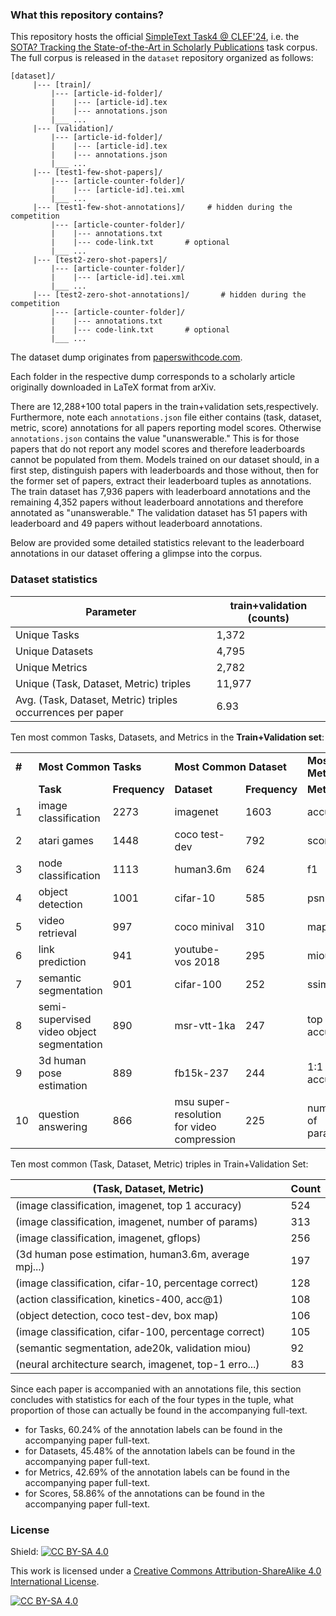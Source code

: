 <!--## SOTA? Tracking the State-of-the-Art Empirical Artificial Intelligence Research

The central activity around empirical AI research includes automated tasks defined via a task dataset for which machine learning models are developed whose performance can be evaluated by a standard set of evaluation metrics. Pushing the state-of-the-art boundaries in empirical AI research means optimizing the models developed for the tasks in terms of speed, accuracy, or storage. As such researchers in this domain often seem to ask the central question “What’s the state-of-the-art result for task XYZ right now?” 


Instead of seeking out the answer buried in the ranked list of documents via a search query made on traditional search engines, researchers instead look for the answer on community-curated leaderboards such as https://paperswithcode.com/ or https://orkg.org/benchmarks. These leaderboards are websites specifically designed to showcase the performance of all introduced machine learning models on a machine learning task dataset. As such researchers seeking to find out the best model performance on a task dataset can easily obtain this information on these websites via their performance trendline overviews showcasing various model performances over a task dataset over time.


In this Shared Task, we hope to go beyond the community curation of leaderboards and instead  realize the vision of obtaining the most efficient machine learning model capable of automatically detecting leaderboards. The efficiency of the submitted machine learning models as a solution to the shared task will be tested based on speed, model parameters, and leaderboard detection F1 measure.-->


### What this repository contains?
 
This repository hosts the official [SimpleText Task4 @ CLEF'24](https://simpletext-project.com/2024/en/), i.e. the [SOTA? Tracking the State-of-the-Art in Scholarly Publications](https://sites.google.com/view/simpletext-sota/) task corpus. The full corpus is released in the `dataset` repository organized as follows:

```
[dataset]/	
     |--- [train]/
	     |--- [article-id-folder]/
		 |    |--- [article-id].tex
		 |    |--- annotations.json	
	     |___ ...
     |--- [validation]/
	     |--- [article-id-folder]/
		 |    |--- [article-id].tex
		 |    |--- annotations.json	
	     |___ ...		 
     |--- [test1-few-shot-papers]/	
	     |--- [article-counter-folder]/
		 |    |--- [article-id].tei.xml
	     |___ ...
     |--- [test1-few-shot-annotations]/	   	# hidden during the competition
	     |--- [article-counter-folder]/
		 |    |--- annotations.txt		
		 |    |--- code-link.txt	   # optional	
	     |___ ...		 
     |--- [test2-zero-shot-papers]/				
	     |--- [article-counter-folder]/
		 |    |--- [article-id].tei.xml
	     |___ ...
     |--- [test2-zero-shot-annotations]/	   # hidden during the competition
	     |--- [article-counter-folder]/
		 |    |--- annotations.txt		
		 |    |--- code-link.txt	   # optional	
	     |___ ...			 
```

The dataset dump originates from [paperswithcode.com](https://paperswithcode.com/).

Each folder in the respective dump corresponds to a scholarly article
originally downloaded in LaTeX format from arXiv.

There are 12,288+100 total papers in the train+validation sets,respectively. Furthermore, note each `annotations.json` file either contains (task, dataset, metric, score) annotations for all papers reporting model scores. Otherwise `annotations.json` contains the value "unanswerable." This is for those papers that do not report any model scores and therefore leaderboards cannot be populated from them. Models trained on our dataset should, in a first step, distinguish papers with leaderboards and those without, then for the former set of papers, extract their leaderboard tuples as annotations. The train dataset has 7,936 papers with leaderboard annotations and the remaining 4,352 papers without leaderboard annotations and therefore annotated as "unanswerable." The validation dataset has 51 papers with leaderboard and 49 papers without leaderboard annotations.

Below are provided some detailed statistics relevant to the leaderboard annotations in our dataset offering a glimpse into the corpus. 

### Dataset statistics

| Parameter | train+validation (counts) |
| --- | --- |
| Unique Tasks | 1,372 |
| Unique Datasets | 4,795 |
| Unique Metrics | 2,782 |
| Unique (Task, Dataset, Metric) triples | 11,977 |
| Avg. (Task, Dataset, Metric) triples occurrences per paper | 6.93 |

Ten most common Tasks, Datasets, and Metrics in the **Train+Validation set**:
<table>
  <tr>
    <td> <b>#</b> </td>
    <td colspan="2"><b>Most Common Tasks</b></td>
    <td colspan="2"><b>Most Common Dataset</b></td>
    <td colspan="2"><b>Most Common Metric</b></td>
  </tr>
  <tr>
    <td>  </td>
    <td><b>Task</b></td>
    <td><b>Frequency</b></td>
    <td><b>Dataset</b></td>
    <td><b>Frequency</b></td>
    <td><b>Metric</b></td>
    <td><b>Frequency</b></td>
  </tr>
  <tr>
		<td>1</td>
		<td>image classification</td>
		<td>2273</td>
		<td>imagenet</td>
		<td>1603</td>
		<td>accuracy</td>
		<td>4383</td>
	</tr>
	<tr>
		<td>2</td>
		<td>atari games</td>
		<td>1448</td>
		<td>coco test-dev</td>
		<td>792</td>
		<td>score</td>
		<td>1515</td>
	</tr>
	<tr>
		<td>3</td>
		<td>node classification</td>
		<td>1113</td>
		<td>human3.6m</td>
		<td>624</td>
		<td>f1</td>
		<td>1384</td>
	</tr>
	<tr>
		<td>4</td>
		<td>object detection</td>
		<td>1001</td>
		<td>cifar-10</td>
		<td>585</td>
		<td>psnr</td>
		<td>1144</td>
	</tr>
	<tr>
		<td>5</td>
		<td>video retrieval</td>
		<td>997</td>
		<td>coco minival</td>
		<td>310</td>
		<td>map</td>
		<td>1068</td>
	</tr>
	<tr>
		<td>6</td>
		<td>link prediction</td>
		<td>941</td>
		<td>youtube-vos 2018</td>
		<td>295</td>
		<td>miou</td>
		<td>862</td>
	</tr>
	<tr>
		<td>7</td>
		<td>semantic segmentation</td>
		<td>901</td>
		<td>cifar-100</td>
		<td>252</td>
		<td>ssim</td>
		<td>799</td>
	</tr>
	<tr>
		<td>8</td>
		<td>semi-supervised video object segmentation</td>
		<td>890</td>
		<td>msr-vtt-1ka</td>
		<td>247</td>
		<td>top 1 accuracy</td>
		<td>789</td>
	</tr>
	<tr>
		<td>9</td>
		<td>3d human pose estimation</td>
		<td>889</td>
		<td>fb15k-237</td>
		<td>244</td>
		<td>1:1 accuracy</td>
		<td>787</td>
	</tr>
	<tr>
		<td>10</td>
		<td>question answering</td>
		<td>866</td>
		<td>msu super-resolution for video compression</td>
		<td>225</td>
		<td>number of params</td>
		<td>759</td>
	</tr>
</table>

Ten most common (Task, Dataset, Metric) triples in Train+Validation Set:

| (Task, Dataset, Metric) | Count |
| --- | --- |
| (image classification, imagenet, top 1 accuracy) | 524 |
| (image classification, imagenet, number of params) | 313 |
| (image classification, imagenet, gflops) | 256 |
| (3d human pose estimation, human3.6m, average mpj...) | 197 |
| (image classification, cifar-10, percentage correct) | 128 |
| (action classification, kinetics-400, acc@1) | 108 |
| (object detection, coco test-dev, box map) | 106 |
| (image classification, cifar-100, percentage correct) | 105 |
| (semantic segmentation, ade20k, validation miou) | 92 |
| (neural architecture search, imagenet, top-1 erro...) | 83 |

Since each paper is accompanied with an annotations file, this section concludes with statistics for each of the four types in the tuple, what proportion of those can actually be found in the accompanying full-text.

- for Tasks, 60.24% of the annotation labels can be found in the accompanying paper full-text.
- for Datasets, 45.48% of the annotation labels can be found in the accompanying paper full-text.
- for Metrics, 42.69% of the annotation labels can be found in the accompanying paper full-text.
- for Scores, 58.86% of the annotations can be found in the accompanying paper full-text.

<!--
### Rough Timeline:

September 5, 2023 - first version training dataset public release and test dataset private release
-->

### License

Shield: [![CC BY-SA 4.0][cc-by-sa-shield]][cc-by-sa]

This work is licensed under a
[Creative Commons Attribution-ShareAlike 4.0 International License][cc-by-sa].

[![CC BY-SA 4.0][cc-by-sa-image]][cc-by-sa]

[cc-by-sa]: http://creativecommons.org/licenses/by-sa/4.0/
[cc-by-sa-image]: https://licensebuttons.net/l/by-sa/4.0/88x31.png
[cc-by-sa-shield]: https://img.shields.io/badge/License-CC%20BY--SA%204.0-lightgrey.svg
